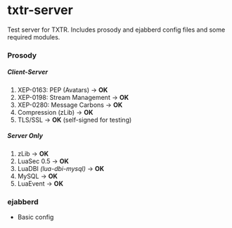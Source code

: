 # txtr-server

Test server for TXTR. Includes prosody and ejabberd config files and some required modules.

### Prosody

##### Client-Server
1. XEP-0163: PEP (Avatars) -> **OK**
2. XEP-0198: Stream Management -> **OK**
3. XEP-0280: Message Carbons -> **OK**
4. Compression (zLib) -> **OK**
5. TLS/SSL -> **OK** (self-signed for testing)

##### Server Only
1. zLib -> **OK**
2. LuaSec 0.5 -> **OK**
3. LuaDBI *(lua-dbi-mysql)* -> **OK**
4. MySQL -> **OK**
5. LuaEvent -> **OK**


### ejabberd
* Basic config
